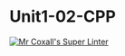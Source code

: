 # Unit1-02-CPP
[![Mr Coxall's Super Linter](https://github.com/ICS3U-Programming-IsaiahF/workflows/Mr%20Coxall's%20Super%20Linter/badge.svg)](https://github.com/ICS3U-Programming-IsaiahF/actions/)

